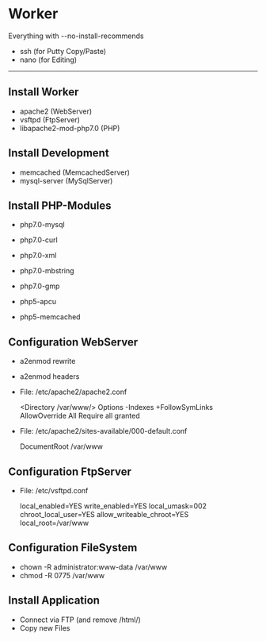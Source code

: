 # Worker

Everything with --no-install-recommends

- ssh (for Putty Copy/Paste)
- nano (for Editing)

--------

## Install Worker

- apache2 (WebServer)
- vsftpd (FtpServer)
- libapache2-mod-php7.0 (PHP)

## Install Development

- memcached (MemcachedServer)
- mysql-server (MySqlServer)

## Install PHP-Modules

- php7.0-mysql
- php7.0-curl
- php7.0-xml
- php7.0-mbstring
- php7.0-gmp

- php5-apcu
- php5-memcached

## Configuration WebServer

- a2enmod rewrite
- a2enmod headers

- File: /etc/apache2/apache2.conf


    <Directory /var/www/>
            Options -Indexes +FollowSymLinks
            AllowOverride All
            Require all granted
    </Directory>

- File: /etc/apache2/sites-available/000-default.conf


    DocumentRoot /var/www


## Configuration FtpServer

- File: /etc/vsftpd.conf

    local_enabled=YES
    write_enabled=YES
    local_umask=002
    chroot_local_user=YES
    allow_writeable_chroot=YES
    local_root=/var/www


## Configuration FileSystem

- chown -R administrator:www-data /var/www
- chmod -R 0775 /var/www


## Install Application

- Connect via FTP (and remove /html/)
- Copy new Files
